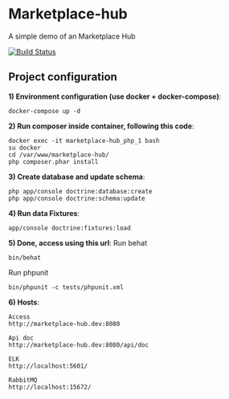 Marketplace-hub
============
A simple demo of an Marketplace Hub

[![Build Status](https://travis-ci.org/pvgomes/marketplace-hub.svg?branch=master)](https://travis-ci.org/pvgomes/marketplace-hub)

## Project configuration

**1) Environment configuration (use docker + docker-compose)**:

```
docker-compose up -d
```

**2) Run composer inside container, following this code**:

```
docker exec -it marketplace-hub_php_1 bash
su docker
cd /var/www/marketplace-hub/
php composer.phar install
```

**3) Create database and update schema**:

```
php app/console doctrine:database:create
php app/console doctrine:schema:update

```

**4) Run data Fixtures**:

```
app/console doctrine:fixtures:load

```

**5) Done, access using this url**:
Run behat
```
bin/behat
```
Run phpunit
```
bin/phpunit -c tests/phpunit.xml
```

**6) Hosts**:
```
Access
http://marketplace-hub.dev:8080

Api doc
http://marketplace-hub.dev:8080/api/doc

ELK
http://localhost:5601/

RabbitMQ
http://localhost:15672/
```